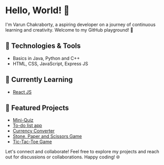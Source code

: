 # Hello, World! 👋

I'm Varun Chakraborty, a aspiring developer on a journey of continuous learning and creativity. Welcome to my GitHub playground! 🚀

## 🔧 Technologies & Tools
- Basics in Java, Python and C++
- HTML, CSS, JavaScript, Express JS

## 🌱 Currently Learning
- [React JS](https://github.com/facebook/react)

## 🚀 Featured Projects
- [Mini-Quiz](https://github.com/Varun-Chakraborty/Mini-Quiz)
- [To-do list app](https://github.com/Varun-Chakraborty/mini-project-todo-list)
- [Currency Converter](https://github.com/Varun-Chakraborty/mini-project-currency-converter)
- [Stone, Paper and Scissors Game](https://github.com/Varun-Chakraborty/mini-project-stone-paper-scissors)
- [Tic-Tac-Toe Game](https://github.com/Varun-Chakraborty/mini-project-tic-tac-toe)

Let's connect and collaborate! Feel free to explore my projects and reach out for discussions or collaborations. Happy coding! 🌐
